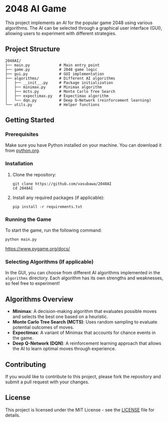 # 2048 AI Game

This project implements an AI for the popular game 2048 using various algorithms. The AI can be selected through a graphical user interface (GUI), allowing users to experiment with different strategies.

## Project Structure

```
2048AI/
├── main.py             # Main entry point
├── game.py             # 2048 game logic
├── gui.py              # GUI implementation
├── algorithms/         # Different AI algorithms
│   ├── __init__.py     # Package initialization
│   ├── minimax.py      # Minimax algorithm
│   ├── mcts.py         # Monte Carlo Tree Search
│   ├── expectimax.py   # Expectimax algorithm
│   └── dqn.py          # Deep Q-Network (reinforcement learning)
└── utils.py            # Helper functions
```

## Getting Started

### Prerequisites

Make sure you have Python installed on your machine. You can download it from [python.org](https://www.python.org/downloads/).

### Installation

1. Clone the repository:

   ```
   git clone https://github.com/vasubawa/2048AI
   cd 2048AI
   ```

2. Install any required packages (if applicable):
   ```
   pip install -r requirements.txt
   ```

### Running the Game

To start the game, run the following command:

```
python main.py
```

https://www.pygame.org/docs/

### Selecting Algorithms (If applicable)

In the GUI, you can choose from different AI algorithms implemented in the `algorithms` directory. Each algorithm has its own strengths and weaknesses, so feel free to experiment!

## Algorithms Overview

- **Minimax**: A decision-making algorithm that evaluates possible moves and selects the best one based on a heuristic.
- **Monte Carlo Tree Search (MCTS)**: Uses random sampling to evaluate potential outcomes of moves.
- **Expectimax**: A variant of Minimax that accounts for chance events in the game.
- **Deep Q-Network (DQN)**: A reinforcement learning approach that allows the AI to learn optimal moves through experience.

## Contributing

If you would like to contribute to this project, please fork the repository and submit a pull request with your changes.

## License

This project is licensed under the MIT License - see the [LICENSE](LICENSE) file for details.
